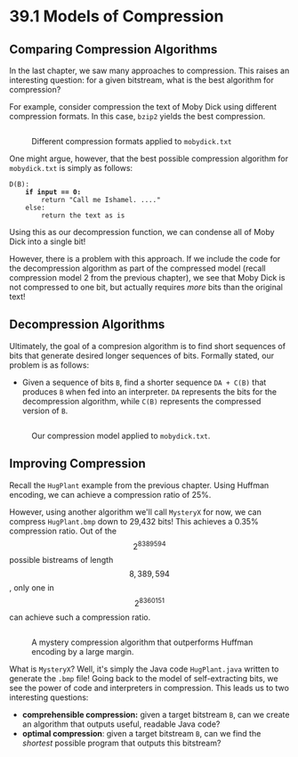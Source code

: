 # 39.1 Models of Compression

## Comparing Compression Algorithms

In the last chapter, we saw many approaches to compression. This raises an interesting question: for a given bitstream, what is the best algorithm for compression?

For example, consider compression the text of Moby Dick using different compression formats. In this case, `bzip2` yields the best compression.

<figure><img src="../.gitbook/assets/image (136).png" alt=""><figcaption><p>Different compression formats applied to <code>mobydick.txt</code></p></figcaption></figure>

One might argue, however, that the best possible compression algorithm for `mobydick.txt` is simply as follows:

<pre><code>D(B):
<strong>    if input == 0:
</strong>        return "Call me Ishamel. ...."
    else:
        return the text as is
</code></pre>

Using this as our decompression function, we can condense all of Moby Dick into a single bit!

However, there is a problem with this approach. If we include the code for the decompression algorithm as part of the compressed model (recall compression model 2 from the previous chapter), we see that Moby Dick is not compressed to one bit, but actually requires _more_ bits than the original text!

## Decompression Algorithms

Ultimately, the goal of a compresion algorithm is to find short sequences of bits that generate desired longer sequences of bits. Formally stated, our problem is as follows:

* Given a sequence of bits `B`, find a shorter sequence `DA + C(B)` that produces `B` when fed into an interpreter. `DA` represents the bits for the decompression algorithm, while `C(B)` represents the compressed version of `B`.

<figure><img src="../.gitbook/assets/image (153).png" alt=""><figcaption><p>Our compression model applied to <code>mobydick.txt</code>.</p></figcaption></figure>

## Improving Compression

Recall the `HugPlant` example from the previous chapter. Using Huffman encoding, we can achieve a compression ratio of 25%.&#x20;

However, using another algorithm we'll call `MysteryX` for now, we can compress `HugPlant.bmp` down to 29,432 bits! This achieves a 0.35% compression ratio. Out of the $$2^{8389594}$$ possible bistreams of length $$8,389,594$$, only one in $$2^{8360151}$$ can achieve such a compression ratio.

<figure><img src="../.gitbook/assets/image (157).png" alt=""><figcaption><p>A mystery compression algorithm that outperforms Huffman encoding by a large margin.</p></figcaption></figure>

What is `MysteryX`? Well, it's simply the Java code `HugPlant.java` written to generate the `.bmp` file! Going back to the model of self-extracting bits, we see the power of code and interpreters in compression. This leads us to two interesting questions:

* **comprehensible compression:** given a target bitstream `B`, can we create an algorithm that outputs useful, readable Java code?
* **optimal compression**: given a target bitstream `B`, can we find the _shortest_ possible program that outputs this bitstream?
